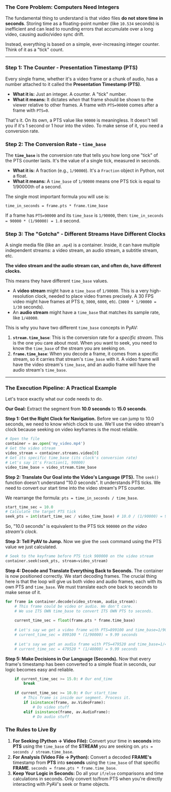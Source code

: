 ### The Core Problem: Computers Need Integers

The fundamental thing to understand is that video files **do not store time in seconds**. Storing time as a floating-point number (like `10.534` seconds) is inefficient and can lead to rounding errors that accumulate over a long video, causing audio/video sync drift.

Instead, everything is based on a simple, ever-increasing integer counter. Think of it as a "tick" count.

---

### Step 1: The Counter - Presentation Timestamp (PTS)

Every single frame, whether it's a video frame or a chunk of audio, has a number attached to it called the **Presentation Timestamp (PTS)**.

*   **What it is:** Just an integer. A counter. A "tick" number.
*   **What it means:** It dictates *when* that frame should be shown to the viewer relative to other frames. A frame with `PTS=90000` comes after a frame with `PTS=0`.

That's it. On its own, a PTS value like `90000` is meaningless. It doesn't tell you if it's 1 second or 1 hour into the video. To make sense of it, you need a conversion rate.

### Step 2: The Conversion Rate - `time_base`

The **`time_base`** is the conversion rate that tells you how long one "tick" of the PTS counter lasts. It's the value of a single tick, measured in seconds.

*   **What it is:** A fraction (e.g., `1/90000`). It's a `Fraction` object in Python, not a float.
*   **What it means:** A `time_base` of `1/90000` means one PTS tick is equal to 1/90000th of a second.

The single most important formula you will use is:

`time_in_seconds = frame.pts * frame.time_base`

If a frame has `PTS=90000` and its `time_base` is `1/90000`, then:
`time_in_seconds = 90000 * (1/90000) = 1.0` second.

### Step 3: The "Gotcha" - Different Streams Have Different Clocks

A single media file (like an `.mp4`) is a container. Inside, it can have multiple independent streams: a video stream, an audio stream, a subtitle stream, etc.

**The video stream and the audio stream can, and often do, have different clocks.**

This means they have different `time_base` values.

*   A **video stream** might have a `time_base` of `1/90000`. This is a very high-resolution clock, needed to place video frames precisely. A 30 FPS video might have frames at PTS `0`, `3000`, `6000`, etc. (`3000 * 1/90000 = 1/30` seconds).
*   An **audio stream** might have a `time_base` that matches its sample rate, like `1/48000`.

This is why you have two different `time_base` concepts in PyAV:

1.  **`stream.time_base`**: This is the conversion rate for a *specific stream*. This is the one you care about most. When you want to seek, you need to know the `time_base` of the stream you are seeking on.
2.  **`frame.time_base`**: When you decode a frame, it comes from a specific stream, so it carries that stream's `time_base` with it. A video frame will have the video stream's `time_base`, and an audio frame will have the audio stream's `time_base`.

---

### The Execution Pipeline: A Practical Example

Let's trace exactly what our code needs to do.

**Our Goal:** Extract the segment from **10.0 seconds** to **15.0 seconds**.

**Step 1: Get the Right Clock for Navigation.**
Before we can jump to 10.0 seconds, we need to know which clock to use. We'll use the video stream's clock because seeking on video keyframes is the most reliable.

```python
# Open the file
container = av.open('my_video.mp4')
# Get the video stream
video_stream = container.streams.video[0]
# Get its specific time_base (its clock's conversion rate)
# Let's say it's Fraction(1, 90000)
video_time_base = video_stream.time_base
```

**Step 2: Translate Our Goal into the Video's Language (PTS).**
The `seek()` function doesn't understand "10.0 seconds". It understands PTS ticks. We need to convert our start time into the video stream's PTS counter.

We rearrange the formula: `pts = time_in_seconds / time_base`.

```python
start_time_sec = 10.0
# Calculate the target PTS tick
seek_pts = int(start_time_sec / video_time_base) # 10.0 / (1/90000) = 900000
```
So, "10.0 seconds" is equivalent to the PTS tick `900000` *on the video stream's clock*.

**Step 3: Tell PyAV to Jump.**
Now we give the `seek` command using the PTS value we just calculated.

```python
# Seek to the keyframe before PTS tick 900000 on the video stream
container.seek(seek_pts, stream=video_stream)
```

**Step 4: Decode and Translate Everything Back to Seconds.**
The container is now positioned correctly. We start decoding frames. The crucial thing here is that the loop will give us both video and audio frames, each with its own PTS and `time_base`. We must translate each one back to seconds to make sense of it.

```python
for frame in container.decode(video_stream, audio_stream):
    # This frame could be video or audio. We don't care.
    # We use ITS OWN time_base to convert ITS OWN PTS to seconds.
    
    current_time_sec = float(frame.pts * frame.time_base)
    
    # Let's say we get a video frame with PTS=899100 and time_base=1/90000
    # current_time_sec = 899100 * (1/90000) = 9.99 seconds
    
    # Let's say we get an audio frame with PTS=479520 and time_base=1/48000
    # current_time_sec = 479520 * (1/48000) = 9.99 seconds
```

**Step 5: Make Decisions in Our Language (Seconds).**
Now that every frame's timestamp has been converted to a simple float in seconds, our logic becomes easy and reliable.

```python
    if current_time_sec >= 15.0: # Our end_time
        break
    
    if current_time_sec >= 10.0: # Our start_time
        # This frame is inside our segment. Process it.
        if isinstance(frame, av.VideoFrame):
            # Do video stuff
        elif isinstance(frame, av.AudioFrame):
            # Do audio stuff
```

### The Rules to Live By

1.  **For Seeking (Python -> Video File):** Convert your time in **seconds** into **PTS** using the `time_base` of the **STREAM** you are seeking on. `pts = seconds / stream.time_base`.
2.  **For Analysis (Video File -> Python):** Convert a decoded **FRAME's** timestamp from **PTS** into **seconds** using the `time_base` of that specific **FRAME**. `seconds = frame.pts * frame.time_base`.
3.  **Keep Your Logic in Seconds:** Do all your `if/else` comparisons and time calculations in seconds. Only convert to/from PTS when you're directly interacting with PyAV's seek or frame objects.
